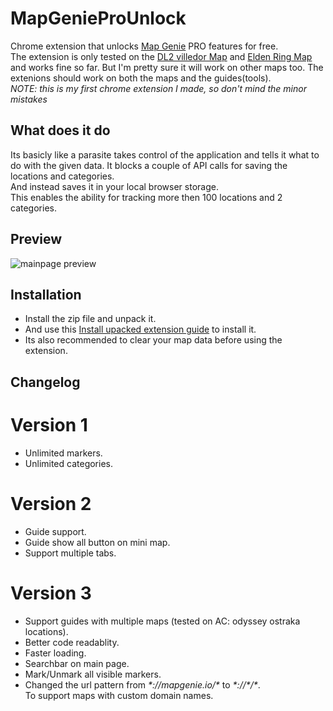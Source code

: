 # MapGenieProUnlock
Chrome extension that unlocks [Map Genie](https://mapgenie.io/) PRO features for free.<br>
The extension is only tested on the [DL2 villedor Map](https://mapgenie.io/dying-light-2/maps/villedor) and [Elden Ring Map](https://mapgenie.io/elden-ring)
and works fine so far. But I'm pretty sure it will work on other maps too.
The extenions should work on both the maps and the guides(tools).<br>
*NOTE: this is my first chrome extension I made, so don't mind the minor mistakes*

## What does it do
   Its basicly like a parasite takes control of the application and tells it what to do with the given data.
   It blocks a couple of API calls for saving the locations and categories.<br>
   And instead saves it in your local browser storage.<br>
   This enables the ability for tracking more then 100 locations and 2 categories.
   
 ## Preview
 ![mainpage preview](https://github.com/[username]/[reponame]/blob/[branch]/image.jpg?raw=true)

## Installation
 * Install the zip file and unpack it.
 * And use this [Install upacked extension guide](https://webkul.com/blog/how-to-install-the-unpacked-extension-in-chrome/) to install it.
 * Its also recommended to clear your map data before using the extension.

## Changelog
# Version 1
   * Unlimited markers.
   * Unlimited categories.

# Version 2
   * Guide support.
   * Guide show all button on mini map.
   * Support multiple tabs.

# Version 3
   * Support guides with multiple maps (tested on AC: odyssey ostraka locations).
   * Better code readablity.
   * Faster loading.
   * Searchbar on main page.
   * Mark/Unmark all visible markers.
   * Changed the url pattern from _\*://mapgenie.io/\*_ to _*\://\*/\*_.<br>To support maps with custom domain names.
